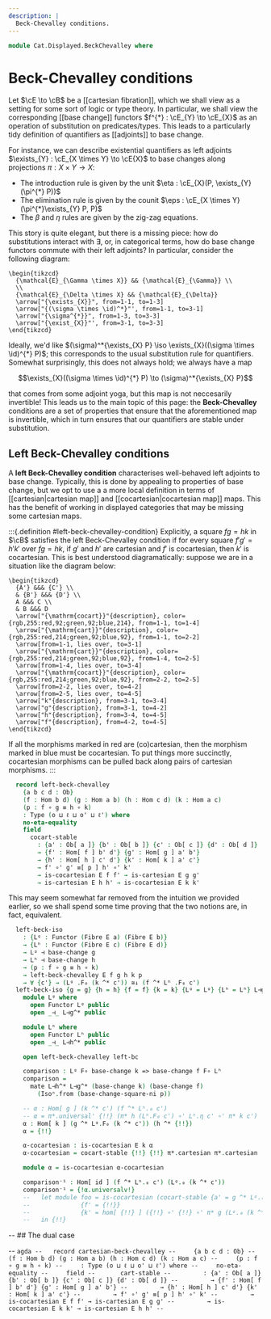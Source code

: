 ```yaml
---
description: |
  Beck-Chevalley conditions.
---
```

<!--
```agda
open import Cat.Displayed.Cocartesian
open import Cat.Displayed.Cartesian
open import Cat.Displayed.Fibre
open import Cat.Displayed.Base
open import Cat.Functor.Adjoint.Mate
open import Cat.Functor.Naturality
open import Cat.Functor.Adjoint
open import Cat.Prelude

import Cat.Displayed.Reasoning
import Cat.Displayed.Morphism
import Cat.Reasoning

import Cat.Displayed.Cartesian.Indexing
```
-->
```agda
module Cat.Displayed.BeckChevalley where
```

# Beck-Chevalley conditions

Let $\cE \to \cB$ be a [[cartesian fibration]], which we shall view
as a setting for some sort of logic or type theory. In particular, we
shall view the corresponding [[base change]] functors $f^{*} : \cE_{Y} \to \cE_{X}$
as an operation of substitution on predicates/types. This leads to a particularly
tidy definition of quantifiers as [[adjoints]] to base change.

For instance, we can describe existential quantifiers as left adjoints
$\exists_{Y} : \cE_{X \times Y} \to \cE{X}$ to base changes along projections
$\pi : X \times Y \to X$:

- The introduction rule is given by the unit $\eta : \cE_{X}(P, \exists_{Y} (\pi^{*} P))$
- The elimination rule is given by the counit $\eps : \cE_{X \times Y}(\pi^{*}\exists_{Y} P, P)$
- The $\beta$ and $\eta$ rules are given by the zig-zag equations.

This story is quite elegant, but there is a missing piece: how do substitutions
interact with $\exists$, or, in categorical terms, how do base change functors
commute with their left adjoints? In particular, consider the following
diagram:

~~~{.quiver}
\begin{tikzcd}
  {\mathcal{E}_{\Gamma \times X}} && {\mathcal{E}_{\Gamma}} \\
  \\
  {\mathcal{E}_{\Delta \times X} && {\mathcal{E}_{\Delta}}
  \arrow["{\exists_{X}}", from=1-1, to=1-3]
  \arrow["{(\sigma \times \id)^*}"', from=1-1, to=3-1]
  \arrow["{\sigma^{*}}", from=1-3, to=3-3]
  \arrow["{\exist_{X}}"', from=3-1, to=3-3]
\end{tikzcd}
~~~

Ideally, we'd like $(\sigma)^*{\exists_{X} P} \iso \exists_{X}((\sigma \times \id)^{*} P)$;
this corresponds to the usual substitution rule for quantifiers. Somewhat
surprisingly, this does not always hold; we always have a map

$$\exists_{X}((\sigma \times \id)^{*} P) \to (\sigma)^*{\exists_{X} P}$$

that comes from some adjoint yoga, but this map is not neccesarily invertible!
This leads us to the main topic of this page: the **Beck-Chevalley**
conditions are a set of properties that ensure that the aforementioned
map is invertible, which in turn ensures that our quantifiers are stable
under substitution.

## Left Beck-Chevalley conditions

A **left Beck-Chevalley condition** characterises well-behaved left adjoints
to base change. Typically, this is done by appealing to properties of
base change, but we opt to use a a more local definition in
terms of [[cartesian|cartesian map]] and [[cocartesian|cocartesian map]]
maps. This has the benefit of working in displayed categories that may
be missing some cartesian maps.

:::{.definition #left-beck-chevalley-condition}
Explicitly, a square $fg = hk$ in $\cB$ satisfies the left Beck-Chevalley
condition if for every square $f'g' = h'k'$ over $fg = hk$, if $g'$ and
$h'$ are cartesian and $f'$ is cocartesian, then $k'$ is cocartesian.
This is best understood diagramatically: suppose we are in a situation
like the diagram below:

~~~{.quiver}
\begin{tikzcd}
  {A'} &&& {C'} \\
  & {B'} &&& {D'} \\
  A &&& C \\
  & B &&& D
  \arrow["{\mathrm{cocart}}"{description}, color={rgb,255:red,92;green,92;blue,214}, from=1-1, to=1-4]
  \arrow["{\mathrm{cart}}"{description}, color={rgb,255:red,214;green,92;blue,92}, from=1-1, to=2-2]
  \arrow[from=1-1, lies over, to=3-1]
  \arrow["{\mathrm{cart}}"{description}, color={rgb,255:red,214;green,92;blue,92}, from=1-4, to=2-5]
  \arrow[from=1-4, lies over, to=3-4]
  \arrow["{\mathrm{cocart}}"{description}, color={rgb,255:red,214;green,92;blue,92}, from=2-2, to=2-5]
  \arrow[from=2-2, lies over, to=4-2]
  \arrow[from=2-5, lies over, to=4-5]
  \arrow["k"{description}, from=3-1, to=3-4]
  \arrow["g"{description}, from=3-1, to=4-2]
  \arrow["h"{description}, from=3-4, to=4-5]
  \arrow["f"{description}, from=4-2, to=4-5]
\end{tikzcd}
~~~

If all the morphisms marked in red are (co)cartesian, then the morphism
marked in blue must be cocartesian. To put things more succinctly, cocartesian
morphisms can be pulled back along pairs of cartesian morphisms.
:::


<!--
```agda
module _
  {o ℓ o' ℓ'}
  {B : Precategory o ℓ}
  (E : Displayed B o' ℓ')
  where
  open Cat.Reasoning B
  open Displayed E
  open Cat.Displayed.Reasoning E
```
-->

```agda
  record left-beck-chevalley
    {a b c d : Ob}
    (f : Hom b d) (g : Hom a b) (h : Hom c d) (k : Hom a c)
    (p : f ∘ g ≡ h ∘ k)
    : Type (o ⊔ ℓ ⊔ o' ⊔ ℓ') where
    no-eta-equality
    field
      cocart-stable
        : {a' : Ob[ a ]} {b' : Ob[ b ]} {c' : Ob[ c ]} {d' : Ob[ d ]}
        → {f' : Hom[ f ] b' d'} {g' : Hom[ g ] a' b'}
        → {h' : Hom[ h ] c' d'} {k' : Hom[ k ] a' c'}
        → f' ∘' g' ≡[ p ] h' ∘' k'
        → is-cocartesian E f f' → is-cartesian E g g'
        → is-cartesian E h h' → is-cocartesian E k k'
```

This may seem somewhat far removed from the intuition we provided earlier,
so we shall spend some time proving that the two notions are, in fact, equivalent.


<!--
```agda
module _
  {o ℓ o' ℓ'}
  {B : Precategory o ℓ}
  {E : Displayed B o' ℓ'}
  (E-fib : Cartesian-fibration E)
  where
  open Precategory B
  open Displayed E

  open Cat.Displayed.Cartesian.Indexing E E-fib
  open Cat.Displayed.Reasoning E
  open Cat.Displayed.Morphism E

  module E↓ {x} = Precategory (Fibre E x)
  module _ {x y : Ob} (f : Hom x y) (y' : Ob[ y ]) where
    open Cartesian-lift (Cartesian-fibration.has-lift E-fib f y')
      using ()
      renaming (x' to _^*_; lifting to π*)
      public

  module π* {x y : Ob} {f : Hom x y} {y' : Ob[ y ]} where
    open Cartesian-lift (Cartesian-fibration.has-lift E-fib f y')
      hiding (x'; lifting)
      public

  open Functor
  open _=>_

  private
    variable
      a b c d : Ob
      f g h k : Hom a b
```
-->


```agda
  left-beck-iso
    : {Lᵍ : Functor (Fibre E a) (Fibre E b)}
    → {Lʰ : Functor (Fibre E c) (Fibre E d)}
    → Lᵍ ⊣ base-change g
    → Lʰ ⊣ base-change h
    → (p : f ∘ g ≡ h ∘ k)
    → left-beck-chevalley E f g h k p
    → ∀ {c'} → (Lᵍ .F₀ (k ^* c')) ≅↓ (f ^* Lʰ .F₀ c')
  left-beck-iso {g = g} {h = h} {f = f} {k = k} {Lᵍ = Lᵍ} {Lʰ = Lʰ} L⊣g^* L⊣h^* p left-bc {c'} = {!!} where
    module Lᵍ where
      open Functor Lᵍ public
      open _⊣_ L⊣g^* public

    module Lʰ where
      open Functor Lʰ public
      open _⊣_ L⊣h^* public

    open left-beck-chevalley left-bc

    comparison : Lᵍ F∘ base-change k => base-change f F∘ Lʰ
    comparison =
      mate L⊣h^* L⊣g^* (base-change k) (base-change f)
        (Isoⁿ.from (base-change-square-ni p))

    -- α : Hom[ g ] (k ^* c') (f ^* Lʰ.₀ c')
    -- α = π*.universal' {!!} (π* h (Lʰ.F₀ c') ∘' Lʰ.η c' ∘' π* k c')
    α : Hom[ k ] (g ^* Lᵍ.F₀ (k ^* c')) (h ^* {!!})
    α = {!!}

    α-cocartesian : is-cocartesian E k α
    α-cocartesian = cocart-stable {!!} {!!} π*.cartesian π*.cartesian

    module α = is-cocartesian α-cocartesian

    comparison⁻¹ : Hom[ id ] (f ^* Lʰ.₀ c') (Lᵍ.₀ (k ^* c'))
    comparison⁻¹ = {!α.universalv!}
    --   let module foo = is-cocartesian (cocart-stable {a' = g ^* Lᵍ.₀ (k ^* c')} {b' = Lᵍ.₀ (k ^* c')} {c' = h ^* Lʰ.₀ c'} {d' = Lʰ.₀ c'}
    --              {f' = {!!}}
    --              {k' = hom[ {!!} ] ({!!} ∘' {!!} ∘' π* g (Lᵍ.₀ (k ^* c')))} {!!} {!!} π*.cartesian π*.cartesian)
    --   in {!!}
```


-- ## The dual case

-- ```agda
--   record cartesian-beck-chevalley
--     {a b c d : Ob}
--     (f : Hom b d) (g : Hom a b) (h : Hom c d) (k : Hom a c)
--     (p : f ∘ g ≡ h ∘ k)
--     : Type (o ⊔ ℓ ⊔ o' ⊔ ℓ') where
--     no-eta-equality
--     field
--       cart-stable
--         : {a' : Ob[ a ]} {b' : Ob[ b ]} {c' : Ob[ c ]} {d' : Ob[ d ]}
--         → {f' : Hom[ f ] b' d'} {g' : Hom[ g ] a' b'}
--         → {h' : Hom[ h ] c' d'} {k' : Hom[ k ] a' c'}
--         → f' ∘' g' ≡[ p ] h' ∘' k'
--         → is-cocartesian E f f' → is-cartesian E g g'
--         → is-cocartesian E k k' → is-cartesian E h h'
-- ```
